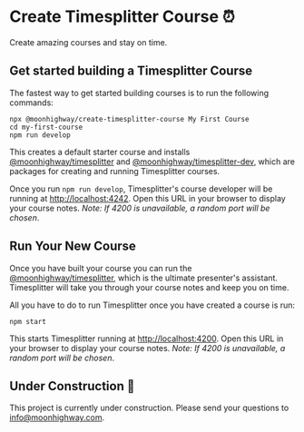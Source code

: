 # Create Timesplitter Course ⏰

Create amazing courses and stay on time.

## Get started building a Timesplitter Course

The fastest way to get started building courses is to run the following commands:

```
npx @moonhighway/create-timesplitter-course My First Course
cd my-first-course
npm run develop
```

This creates a default starter course and installs [@moonhighway/timesplitter](https://www.npmjs.com/package/@moonhighway/timesplitter) and [@moonhighway/timesplitter-dev](https://www.npmjs.com/package/@moonhighway/timesplitter-dev), which are packages for creating and running Timesplitter courses.

Once you run `npm run develop`, Timesplitter's course developer will be running at [http://localhost:4242](http://localhost:4242). Open this URL in your browser to display your course notes. _Note: If 4200 is unavailable, a random port will be chosen_.

## Run Your New Course

Once you have built your course you can run the [@moonhighway/timesplitter](https://www.npmjs.com/package/@moonhighway/timesplitter), which is the ultimate presenter's assistant. Timesplitter will take you through your course notes and keep you on time.

All you have to do to run Timesplitter once you have created a course is run:

```
npm start
```

This starts Timesplitter running at [http://localhost:4200](http://localhost:4200). Open this URL in your browser to display your course notes. _Note: If 4200 is unavailable, a random port will be chosen_.

## Under Construction 🚧

This project is currently under construction. Please send your questions to [info@moonhighway.com](info@moonhighway.com).
